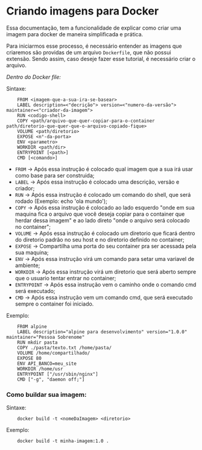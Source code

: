 # **Criando imagens para Docker**

Essa documentação, tem a funcionalidade de explicar como criar uma imagem para docker de maneira simplificada e prática.

Para iniciarmos esse processo, é necessário entender as imagens que criaremos são providas de um arquivo `Dockerfile`, que não possui extensão. Sendo assim, caso deseje fazer esse tutorial, é necessário criar o arquivo.

*Dentro do Docker file:*

Sintaxe:
~~~
    FROM <imagem-que-a-sua-ira-se-basear>
    LABEL description=<"decrição"> version=<"numero-da-versão"> maintainer=<"criador-da-imagem">
    RUN <codigo-shell>
    COPY <path/arquivo-que-quer-copiar-para-o-container path/diretorio-que-quer-que-o-arquivo-copiado-fique>
    VOLUME <path/diretorio>
    EXPOSE <n°-da-porta>
    ENV <parametro>
    WORKDIR <path/dir>
    ENTRYPOINT [<path>]
    CMD [<comando>]
~~~

* `FROM` -> Após essa instrução é colocado qual imagem que a sua irá usar como base para ser construida; 
* `LABEL` -> Após essa instrução é colocado uma descrição, versão e criador;
* `RUN` -> Após essa instrução é colocado um comando do shell, que será rodado (Exemplo: echo 'ola mundo');
* `COPY` -> Após essa instrução é colocado ao lado esquerdo "onde em sua maquina fica o arquivo que você deseja copiar para o container que herdar dessa imagem" e ao lado direto "onde o arquivo será colocado no container";
* `VOLUME` -> Após essa instrução é colocado um diretorio que ficará dentro do diretorio padrão no seu host e no diretorio definido no container;
* `EXPOSE` -> Compartilha uma porta do seu container pra ser acessada pela sua maquina;
* `ENV` -> Após essa instrução virá um comando para setar uma variavel de ambiente;
* `WORKDIR` -> Após essa instrução virá um diretorio que será aberto sempre que o usuario tentar entrar no container;
* `ENTRYPOINT` -> Após essa instrução vem o caminho onde o comando cmd será executado;
* `CMD` -> Após essa instrução vem um comando cmd, que será executado sempre o container foi iniciado.


Exemplo:
~~~
    FROM alpine
    LABEL description="alpine para desenvolvimento" version="1.0.0" maintainer="Pessoa Sobrenome"
    RUN mkdir pasta
    COPY ./pasta/texto.txt /home/pasta/ 
    VOLUME /home/compartilhado/
    EXPOSE 80
    ENV API_BANCO=meu_site
    WORKDIR /home/usr
    ENTRYPOINT ["/usr/sbin/nginx"]
    CMD ["-g", "daemon off;"]
~~~

### **Como buildar sua imagem:**

Sintaxe:
~~~
    docker build -t <nomeDaImagem> <diretorio>
~~~

Exemplo:
~~~
    docker build -t minha-imagem:1.0 .
~~~